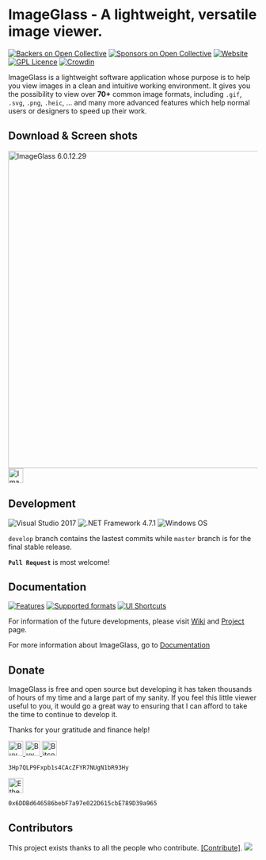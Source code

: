 ImageGlass - A lightweight, versatile image viewer.
===

[![Backers on Open Collective](https://opencollective.com/imageglass/backers/badge.svg)](#backers) [![Sponsors on Open Collective](https://opencollective.com/imageglass/sponsors/badge.svg)](#sponsors) [![Website](https://img.shields.io/badge/www-imageglass.org-0099BC.svg?maxAge=3600)](http://www.imageglass.org)
[![GPL Licence](https://img.shields.io/badge/license-GPLv3-green.svg?maxAge=3600)](https://github.com/d2phap/ImageGlass/blob/master/LICENSE)
[![Crowdin](https://d322cqt584bo4o.cloudfront.net/imageglass/localized.svg)](https://crowdin.com/project/imageglass)


ImageGlass is a lightweight software application whose purpose is to help you view images in a clean and intuitive working environment. 
It gives you the possibility to view over **70+** common image formats, including `.gif`, `.svg`, `.png`, `.heic`, ... and many more advanced features which help normal users or designers to speed up their work.


## Download & Screen shots

<a href="https://www.imageglass.org/download" target="_blank" title="View screen shots">
<img src="https://imageglass.org/upload/photo/release/6.0_1.jpg" alt="ImageGlass 6.0.12.29" width="640">
</a><br/>

<a href="https://www.imageglass.org/download" target="_blank" title="Download the latest version">
<img src="https://img.shields.io/badge/Download-ImageGlass%206.0.12.29-009be1.svg?maxAge=3600" height="30" alt="ImageGlass 6.0.12.29">
</a>


## Development
![Visual Studio 2017](https://img.shields.io/badge/IDE-Visual%20Studio%202017-964ad4.svg?maxAge=3600)
![.NET Framework 4.7.1](https://img.shields.io/badge/.NET-Framework%204.7.1-lightgrey.svg?maxAge=3600)
![Windows OS](https://img.shields.io/badge/OS-Windows%207+-00adef.svg?maxAge=3600)

```develop``` branch contains the lastest commits while ```master``` branch is for the final stable release.

**``Pull Request``** is most welcome!



## Documentation

[![Features](https://img.shields.io/badge/docs-Features-brightgreen.svg?maxAge=3600)](https://www.imageglass.org/docs/features)
[![Supported formats](https://img.shields.io/badge/docs-Supported%20Formats-brightgreen.svg?maxAge=3600)](https://www.imageglass.org/documentation/supported-formats)
[![UI Shortcuts](https://img.shields.io/badge/docs-UI%20Shortcuts-brightgreen.svg?maxAge=3600)](https://www.imageglass.org/docs/ui-shortcuts-reference)


For information of the future developments, please visit [Wiki](https://github.com/d2phap/ImageGlass/wiki) and [Project](https://github.com/d2phap/ImageGlass/projects) page. 

For more information about ImageGlass, go to [Documentation](https://www.imageglass.org/docs)




## Donate
ImageGlass is free and open source but developing it has taken thousands of hours of my time and a large part of my sanity. If you feel this little viewer useful to you, it would go a great way to ensuring that I can afford to take the time to continue to develop it.

Thanks for your gratitude and finance help!

<a href="https://www.paypal.me/d2phap" target="_blank" title="Buy me a beer?">
<img src="https://img.shields.io/badge/PayPal-Donate%20$10%20-009be1.svg?maxAge=3600" height="30" alt="Buy me a beer?">
</a>


<a href="https://www.patreon.com/bePatron?u=6414896" target="_blank" title="Buy me a beer?">
<img src="https://img.shields.io/badge/Patron-patron.com%2Fd2phap-E84646.svg?maxAge=3600" height="30" alt="Buy me a beer?">
</a>



<img src="https://img.shields.io/badge/Bitcoin-Donate-f7931a.svg?maxAge=3600" height="30" alt="Bitcoin">

```
3Hp7QLP9Fxpb1s4CAcZFYR7NUgN1bR93Hy
```




<img src="https://img.shields.io/badge/Ethereum-Donate-131313.svg?maxAge=3600" height="30" alt="Ethereum">

```
0x6DDBd646586bebF7a97e022D615cbE789D39a965
```






## Contributors

This project exists thanks to all the people who contribute. [[Contribute]](CONTRIBUTING.md).
<a href="graphs/contributors"><img src="https://opencollective.com/imageglass/contributors.svg?width=890" /></a>

